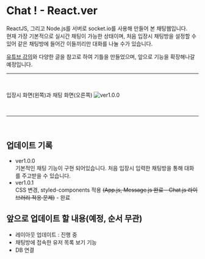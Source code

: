 # Chat ! - React.ver

ReactJS, 그리고 Node.js를 서버로 socket.io를 사용해 만들어 본 채팅웹입니다.<br>
현재 가장 기본적으로 실시간 채팅이 가능한 상태이며, 처음 입장시 채팅방을 설정할 수 있어 같은 채팅방에 들어간 이들끼리만 대화를 나눌 수가 있습니다.

[유튜브 강의](https://www.youtube.com/watch?v=NU-HfZY3ATQ&t=3106s)와 다양한 글을 참고로 하여 기틀을 만들었으며, 앞으로 기능을 확장해나갈 예정입니다.
<br>

---
<br>

입장시 화면(왼쪽)과 채팅 화면(오른쪽)
![ver1.0.0](https://user-images.githubusercontent.com/92746200/184900245-2c7c75c8-2071-4136-975e-85f172bc0070.png)

<br>

---
<br>

## 업데이트 기록

- ver1.0.0 <br>
  기본적인 채팅 기능이 구현 되어있습니다. 처음 입장시 입력한 채팅방을 통해 대화를 주고받을 수 있습니다.
- ver1.0.1 <br>
  CSS 변경, styled-components 적용 ~~(App.js, Message.js 완료 - Chat.js 라이브러리 적용 문제)~~ - 완료

## 앞으로 업데이트 할 내용(예정, 순서 무관)

- 레이아웃 업데이트 : 진행 중
- 채팅방에 접속한 유저 목록 보기 기능
- DB 연결
